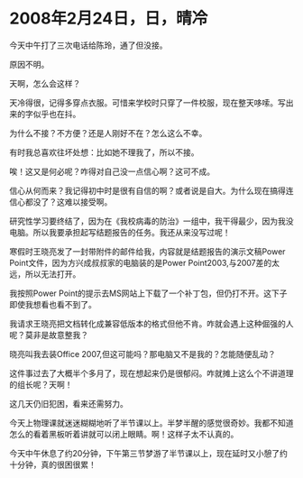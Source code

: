 # 2008年2月24日，日，晴冷

今天中午打了三次电话给陈玲，通了但没接。

原因不明。

天啊，怎么会这样？

天冷得很，记得多穿点衣服。可惜来学校时只穿了一件校服，现在整天哆嗦。写出来的字似乎也在抖。

为什么不接？不方便？还是人刚好不在？怎么这么不幸。

有时我总喜欢往坏处想：比如她不理我了，所以不接。

唉！这又是何必呢？咋得对自己没一点信心啊？这可不成。

信心从何而来？我记得初中时是很有自信的啊？或者说是自大。为什么现在搞得连信心都没了？这难以接受啊。

研究性学习要终结了，因为在《我校病毒的防治》一组中，我干得最少，因为我没电脑。所以我要承担起写结题报告的任务。我还从来没写过呢！

寒假时王晓亮发了一封带附件的邮件给我，内容就是结题报告的演示文稿Power Point文件，因为方兴成叔叔家的电脑装的是Power Point2003,与2007差的太远，所以无法打开。

我按照Power Point的提示去MS网站上下载了一个补丁包，但仍打不开。这下子即使我想看也看不到了。

我请求王晓亮把文档转化成兼容低版本的格式但他不肯。咋就会遇上这种倔强的人呢？莫非是故意整我？

晓亮叫我去装Office 2007,但这可能吗？那电脑又不是我的？怎能随便乱动？

这件事过去了大概半个多月了，现在想起来仍是很郁闷。咋就摊上这么个不讲道理的组长呢？天啊！

这几天仍旧犯困，看来还需努力。

今天上物理课就迷迷糊糊地听了半节课以上。半梦半醒的感觉很奇妙。我都不知道怎么的看着黑板听着讲就可以闭上眼睛。啊！这样子太不认真的。

今天中午休息了约20分钟，下午第三节梦游了半节课以上，现在延时又小憩了约十分钟，真的很困很累！
